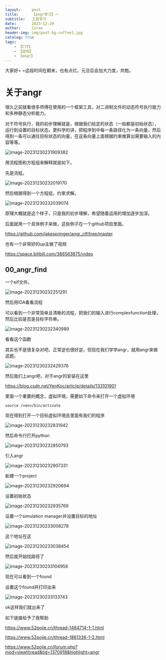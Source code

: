 ```yaml
---
layout:     post
title:      【angr学习】一
subtitle:   工具学习
date:       2023-12-29
author:     Corax
header-img: img/post-bg-coffee1.jpg
catalog: true
tags:
    - 【CTF】
    - 【逆向】
    - 【angr】
---
```


大家好= =这段时间在期末，也有点烂，元旦后会加大力度，共勉。



# 关于angr

很久之前就看很多师傅在使用的一个框架工具，对二进制文件的动态符号执行能力和多种静态分析能力。

对于符号执行，我的初步理解就是，根据我们给定的状态（一般都是初始状态），运行到设置的目标状态。更科学的讲，把程序到中每一条路径化为一条向量，然后得到一条可以通往目标状态的向量，在这条向量上面根据约束推算出需要输入的内容等等。

![image-20231230231909382](https://typora-1321221957.cos.ap-shanghai.myqcloud.com/image1/202312302333093.png)

用流程图和方程组来解释就是如下。

先是流程。

![image-20231230232019170](https://typora-1321221957.cos.ap-shanghai.myqcloud.com/image1/202312302333094.png)

然后根据得到一个方程组，约束求解。

![image-20231230232039074](https://typora-1321221957.cos.ap-shanghai.myqcloud.com/image1/202312302333095.png)



原理大概就是这个样子，只是我的初步理解，希望随着运用的增加逐步加深。

后面就用一个具体例子来做，这些例子在一个github项目里面。

https://github.com/jakespringer/angr_ctf/tree/master

也有一个非常好的up主做了视频

https://space.bilibili.com/386563875/video

## 00_angr_find

一个elf文件。

![image-20231230232251291](https://typora-1321221957.cos.ap-shanghai.myqcloud.com/image1/202312302333096.png)

然后用IDA看看流程

可以看到一个非常简单且清晰的流程，把我们的输入进行complexfunction处理，然后比较是否是目标字符串。

![image-20231230232340989](https://typora-1321221957.cos.ap-shanghai.myqcloud.com/image1/202312302333097.png)

看看这个函数

其实也不是很复杂对吧，正常逆也很好逆，但现在我们学学angr，就用angr来做这题。

![image-20231230232429376](https://typora-1321221957.cos.ap-shanghai.myqcloud.com/image1/202312302333098.png)

然后我们上angr吧，对于angr的安装在这里

https://blog.csdn.net/YenKoc/article/details/133101901

里面一个重要的概念，虚拟环境，需要如下命令来打开一个虚拟环境

```
source /venv/bin/activate
```

现在得到打开一个目标虚拟环境且里面有我们的程序

![image-20231230232831942](https://typora-1321221957.cos.ap-shanghai.myqcloud.com/image1/202312302333099.png)

然后命令行打开python

![image-20231230232850793](https://typora-1321221957.cos.ap-shanghai.myqcloud.com/image1/202312302333100.png)

引入angr

![image-20231230232907331](https://typora-1321221957.cos.ap-shanghai.myqcloud.com/image1/202312302333101.png)

新建一个project

![image-20231230232920694](https://typora-1321221957.cos.ap-shanghai.myqcloud.com/image1/202312302333102.png)

设置初始状态

![image-20231230232935769](https://typora-1321221957.cos.ap-shanghai.myqcloud.com/image1/202312302333103.png)

设置一个simulation manager并设置目标的地址

![image-20231230233008278](https://typora-1321221957.cos.ap-shanghai.myqcloud.com/image1/202312302333104.png)

这个地址在这

![image-20231230233038454](https://typora-1321221957.cos.ap-shanghai.myqcloud.com/image1/202312302333105.png)

然后就开始找路径了

![image-20231230233104956](https://typora-1321221957.cos.ap-shanghai.myqcloud.com/image1/202312302333106.png)

现在可以看到一个found

设置这个found并打印出来

![image-20231230233133743](https://typora-1321221957.cos.ap-shanghai.myqcloud.com/image1/202312302333107.png)

ok这样我们就出来了



如下链接给予了我帮助

https://www.52pojie.cn/thread-1484714-1-1.html

https://www.52pojie.cn/thread-1861336-1-2.html

https://www.52pojie.cn/forum.php?mod=viewthread&tid=1370918&highlight=angr